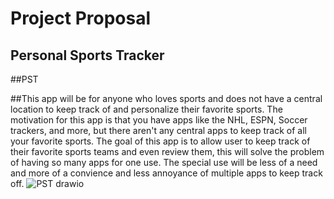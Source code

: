# Project Proposal
## Personal Sports Tracker
##PST

##This app will be for anyone who loves sports and does not have a central location to keep track of and personalize their favorite sports. The motivation for this app is that you have apps like the NHL, ESPN, Soccer trackers, and more, but there aren't any central apps to keep track of all your favorite sports. The goal of this app is to allow user to keep track of their favorite sports teams and even review them, this will solve the problem of having so many apps for one use. The special use will be less of a need and more of a convience and less annoyance of multiple apps to keep track off.
![PST drawio](https://user-images.githubusercontent.com/122630224/217622777-d296f958-8f83-47c5-9456-b1fab06e74fb.png)
